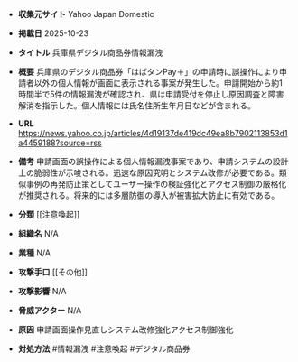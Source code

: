 - **収集元サイト**
Yahoo Japan Domestic

- **掲載日**
2025-10-23

- **タイトル**
兵庫県デジタル商品券情報漏洩

- **概要**
兵庫県のデジタル商品券「はばタンPay＋」の申請時に誤操作により申請者以外の個人情報が画面に表示される事案が発生した。申請開始から約1時間半で5件の情報漏洩が確認され、県は申請受付を停止し原因調査と障害解消を指示した。個人情報には氏名住所生年月日などが含まれる。

- **URL**
https://news.yahoo.co.jp/articles/4d19137de419dc49ea8b7902113853d1a4459188?source=rss

- **備考**
申請画面の誤操作による個人情報漏洩事案であり、申請システムの設計上の脆弱性が示唆される。迅速な原因究明とシステム改修が必要である。類似事例の再発防止策としてユーザー操作の検証強化とアクセス制御の厳格化が推奨される。将来的には多層防御の導入が被害拡大防止に有効である。

- **分類**
[[注意喚起]]

- **組織名**
N/A

- **業種**
N/A

- **攻撃手口**
[[その他]]

- **攻撃影響**
N/A

- **脅威アクター**
N/A

- **原因**
申請画面操作見直しシステム改修強化アクセス制御強化

- **対処方法**
#情報漏洩 #注意喚起 #デジタル商品券
